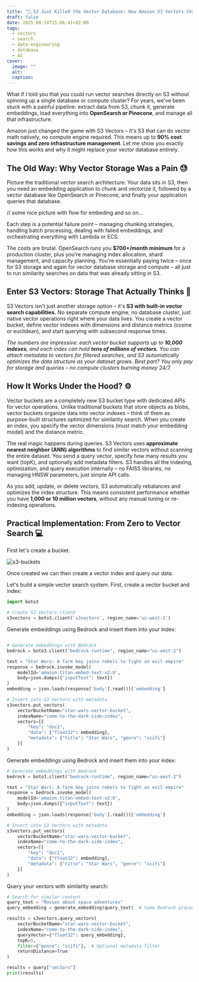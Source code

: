 ```yaml
---
title: "🚀 S3 Just Killed the Vector Database: How Amazon S3 Vectors Changes Everything for AI Data Storage 💾 "
draft: false
date: 2025-08-10T15:06:41+02:00
tags:
  - vectors
  - search
  - data-engineering
  - database
  - AI
cover:
  image: ""
  alt: 
  caption: 
---
```



What if I told you that you could run vector searches directly on S3 without spinning up a single database or compute cluster? For years, we've been stuck with a painful pipeline: extract data from S3, chunk it, generate embeddings, load everything into **OpenSearch or Pinecone**, and manage all that infrastructure. 

Amazon just changed the game with S3 Vectors – it's S3 that can do vector math natively, no compute engine required. This means up to **90% cost savings and zero infrastructure management**. Let me show you exactly how this works and why it might replace your vector database entirely.


##  The Old Way: Why Vector Storage Was a Pain 😓

Picture the traditional vector search architecture: Your data sits in S3, then you need an embedding application to chunk and vectorize it, followed by a vector database like OpenSearch or Pinecone, and finally your application queries that database.

// some nice picture with flow for embeding and so on...

Each step is a potential failure point – managing chunking strategies, handling batch processing, dealing with failed embeddings, and orchestrating everything with Lambda or ECS.

The costs are brutal. OpenSearch runs you **$700+/month minimum** for a production cluster, plus you're managing index allocation, shard management, and capacity planning. You're essentially paying twice – once for S3 storage and again for vector database storage and compute – all just to run similarity searches on data that was already sitting in S3.

## Enter S3 Vectors: Storage That Actually Thinks 🧠
S3 Vectors isn't just another storage option – it's **S3 with built-in vector search capabilities.** No separate compute engine, no database cluster, just native vector operations right where your data lives. You create a vector bucket, define vector indexes with dimensions and distance metrics (cosine or euclidean), and start querying with subsecond response times.

_The numbers are impressive: each vector bucket supports up to **10,000 indexes**, and each index can hold **tens of millions of vectors.** You can attach metadata to vectors for filtered searches, and S3 automatically optimizes the data structure as your dataset grows. Best part? You only pay for storage and queries – no compute clusters burning money 24/7._

## How It Works Under the Hood? ⚙️

Vector buckets are a completely new S3 bucket type with dedicated APIs for vector operations. Unlike traditional buckets that store objects as blobs, vector buckets organize data into vector indexes – think of them as purpose-built structures optimized for similarity search. When you create an index, you specify the vector dimensions (must match your embedding model) and the distance metric.

The real magic happens during queries. S3 Vectors uses **approximate nearest neighbor (ANN) algorithms** to find similar vectors without scanning the entire dataset. You send a query vector, specify how many results you want (topK), and optionally add metadata filters. S3 handles all the indexing, optimization, and query execution internally – no FAISS libraries, no managing HNSW parameters, just simple API calls.

As you add, update, or delete vectors, S3 automatically rebalances and optimizes the index structure. This means consistent performance whether you have **1,000 or 10 million vectors**, without any manual tuning or re-indexing operations.


## Practical Implementation: From Zero to Vector Search 💻

First let's create a bucket.

![s3-buckets](/posts/s3-vector-bucket/s3-create-bucket.png)

Once created we can then create a vector index and query our data.

Let's build a simple vector search system. First, create a vector bucket and index:

```python
import boto3

# Create S3 Vectors client
s3vectors = boto3.client('s3vectors', region_name='us-west-2')


```

Generate embeddings using Bedrock and insert them into your index:

```python

# Generate embeddings with Bedrock
bedrock = boto3.client("bedrock-runtime", region_name="us-west-2")

text = "Star Wars: A farm boy joins rebels to fight an evil empire"
response = bedrock.invoke_model(
    modelId='amazon.titan-embed-text-v2:0',
    body=json.dumps({"inputText": text})
)
embedding = json.loads(response['body'].read())['embedding']

# Insert into S3 Vectors with metadata
s3vectors.put_vectors(
    vectorBucketName="star-wars-vector-bucket",
    indexName="come-to-the-dark-side-index",
    vectors=[{
        "key": "doc1",
        "data": {"float32": embedding},
        "metadata": {"title": "Star Wars", "genre": "scifi"}
    }]
)

```

Generate embeddings using Bedrock and insert them into your index:


```python
# Generate embeddings with Bedrock
bedrock = boto3.client("bedrock-runtime", region_name="us-west-2")

text = "Star Wars: A farm boy joins rebels to fight an evil empire"
response = bedrock.invoke_model(
    modelId='amazon.titan-embed-text-v2:0',
    body=json.dumps({"inputText": text})
)
embedding = json.loads(response['body'].read())['embedding']

# Insert into S3 Vectors with metadata
s3vectors.put_vectors(
    vectorBucketName="star-wars-vector-bucket",
    indexName="come-to-the-dark-side-index",
    vectors=[{
        "key": "doc1",
        "data": {"float32": embedding},
        "metadata": {"title": "Star Wars", "genre": "scifi"}
    }]
)

```

Query your vectors with similarity search:

```python
# Search for similar content
query_text = "Movies about space adventures"
query_embedding = generate_embedding(query_text)  # Same Bedrock process

results = s3vectors.query_vectors(
    vectorBucketName="star-wars-vector-bucket",
    indexName="come-to-the-dark-side-index",
    queryVector={"float32": query_embedding},
    topK=5,
    filter={"genre": "scifi"},  # Optional metadata filter
    returnDistance=True
)

results = query["vectors"]
print(results)
```